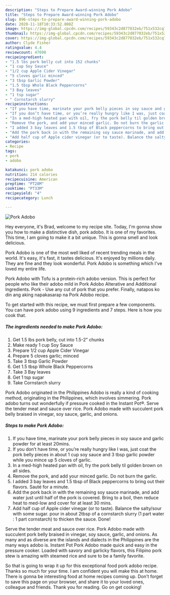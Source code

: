 ```yaml
---
description: "Steps to Prepare Award-winning Pork Adobo"
title: "Steps to Prepare Award-winning Pork Adobo"
slug: 896-steps-to-prepare-award-winning-pork-adobo
date: 2020-11-18T10:33:52.808Z
image: https://img-global.cpcdn.com/recipes/59343c2d877032eb/751x532cq70/pork-adobo-recipe-main-photo.jpg
thumbnail: https://img-global.cpcdn.com/recipes/59343c2d877032eb/751x532cq70/pork-adobo-recipe-main-photo.jpg
cover: https://img-global.cpcdn.com/recipes/59343c2d877032eb/751x532cq70/pork-adobo-recipe-main-photo.jpg
author: Clyde Fisher
ratingvalue: 4.4
reviewcount: 47698
recipeingredient:
- "1.5 lbs pork belly cut into 152 chunks"
- "1 cup Soy Sauce"
- "1/2 cup Apple Cider Vinegar"
- "5 cloves garlic minced"
- "3 tbsp Garlic Powder"
- "1.5 tbsp Whole Black Peppercorns"
- "3 Bay leaves"
- "1 tsp sugar"
- " Cornstarch slurry"
recipeinstructions:
- "If you have time, marinate your pork belly pieces in soy sauce and garlic powder for at least 20mins."
- "If you don’t have time, or you’re really hungry like I was, just coat the pork belly pieces in about 1 cup soy sauce and 3 tbsp garlic powder while you mince up 5 cloves of garlic."
- "In a med-high heated pan with oil, fry the pork belly til golden brown on all sides."
- "Remove the pork, and add your minced garlic. Do not burn the garlic."
- "I added 3 bay leaves and 1.5 tbsp of Black peppercorns to bring out their flavors. Sauté for a minute."
- "Add the pork back in with the remaining soy sauce marinade, and add water just until half of the pork is covered. Bring to a boil, then reduce heat to med-low and cover for at least 30 mins."
- "Add half cup of Apple cider vinegar (or to taste). Balance the salty/sour with some sugar. pour in about 2tbsp of a cornstarch slurry (1 part water : 1 part cornstarch) to thicken the sauce. Done!"
categories:
- Recipe
tags:
- pork
- adobo

katakunci: pork adobo 
nutrition: 214 calories
recipecuisine: American
preptime: "PT28M"
cooktime: "PT33M"
recipeyield: "4"
recipecategory: Lunch

---
```



![Pork Adobo](https://img-global.cpcdn.com/recipes/59343c2d877032eb/751x532cq70/pork-adobo-recipe-main-photo.jpg)

Hey everyone, it's Brad, welcome to my recipe site. Today, I'm gonna show you how to make a distinctive dish, pork adobo. It is one of my favorites. This time, I am going to make it a bit unique. This is gonna smell and look delicious.

Pork Adobo is one of the most well liked of recent trending meals in the world. It's easy, it's fast, it tastes delicious. It's enjoyed by millions daily. They are fine and they look wonderful. Pork Adobo is something which I've loved my entire life.

Pork Adobo with Tofu is a protein-rich adobo version. This is perfect for people who like their adobo mild in Pork Adobo Alterative and Additional Ingredients. Pork - Use any cut of pork that you prefer. Finally, natapos ko din ang aking napakasarap na Pork Adobo recipe.


To get started with this recipe, we must first prepare a few components. You can have pork adobo using 9 ingredients and 7 steps. Here is how you cook that.

<!--inarticleads1-->

##### The ingredients needed to make Pork Adobo:

1. Get 1.5 lbs pork belly, cut into 1.5-2” chunks
1. Make ready 1 cup Soy Sauce
1. Prepare 1/2 cup Apple Cider Vinegar
1. Prepare 5 cloves garlic; minced
1. Take 3 tbsp Garlic Powder
1. Get 1.5 tbsp Whole Black Peppercorns
1. Take 3 Bay leaves
1. Get 1 tsp sugar
1. Take  Cornstarch slurry


Pork Adobo originated in the Philippines Adobo is really a kind of cooking method, originating in the Philippines, which involves simmering. Pork adobo turns out wonderfully if pressure cooked in the Instant Pot®. Serve the tender meat and sauce over rice. Pork Adobo made with succulent pork belly braised in vinegar, soy sauce, garlic, and onions. 

<!--inarticleads2-->

##### Steps to make Pork Adobo:

1. If you have time, marinate your pork belly pieces in soy sauce and garlic powder for at least 20mins.
1. If you don’t have time, or you’re really hungry like I was, just coat the pork belly pieces in about 1 cup soy sauce and 3 tbsp garlic powder while you mince up 5 cloves of garlic.
1. In a med-high heated pan with oil, fry the pork belly til golden brown on all sides.
1. Remove the pork, and add your minced garlic. Do not burn the garlic.
1. I added 3 bay leaves and 1.5 tbsp of Black peppercorns to bring out their flavors. Sauté for a minute.
1. Add the pork back in with the remaining soy sauce marinade, and add water just until half of the pork is covered. Bring to a boil, then reduce heat to med-low and cover for at least 30 mins.
1. Add half cup of Apple cider vinegar (or to taste). Balance the salty/sour with some sugar. pour in about 2tbsp of a cornstarch slurry (1 part water : 1 part cornstarch) to thicken the sauce. Done!


Serve the tender meat and sauce over rice. Pork Adobo made with succulent pork belly braised in vinegar, soy sauce, garlic, and onions. As many and as diverse are the islands and dialects in the Philippines are the many ways adobo is. Instant Pot Pork Adobo made quick and easy in the pressure cooker. Loaded with savory and garlicky flavors, this Filipino pork stew is amazing with steamed rice and sure to be a family favorite. 

So that is going to wrap it up for this exceptional food pork adobo recipe. Thanks so much for your time. I am confident you will make this at home. There is gonna be interesting food at home recipes coming up. Don't forget to save this page on your browser, and share it to your loved ones, colleague and friends. Thank you for reading. Go on get cooking!
